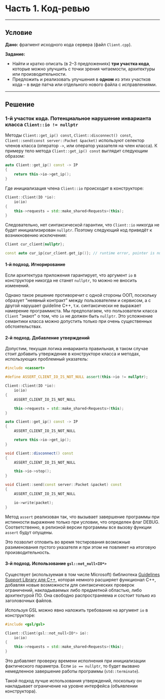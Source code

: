 # Часть 1. Код-ревью
--- 

## Условие

**Дано:** фрагмент исходного кода сервера (файл `Client.cpp`).

**Задание:**
* Найти и кратко описать (в 2–3 предложениях) **три участка кода**, которые можно улучшить с точки зрения читаемости, архитектуры или производительности.
* Предложить и реализовать улучшения в **одном** из этих участков кода – в виде патча или отдельного нового файла с исправлениями.

---

## Решение

### 1-й участок кода. Потенциальное нарушение инварианта класса `Client::io != nullptr`

Методы `Client::get_ip() const`, `Client::disconnect() const`, `Client::send(const server::Packet &packet)` используют селектор членов класса (оператор `->`, или оператор указателя на член класса). К примеру тело метода `Client::get_ip() const` выглядит следующим образом:
```C++
auto Client::get_ip() const -> IP
{
	return this->io->get_ip();
}
```
Где инициализация члена `Client::io` происходит в конструкторе:
```C++
Client::Client(IO *io):
	io(io)
{
	this->requests = std::make_shared<Requests>(this);
}
```
Следовательно, нет синтаксической гарантии, что `Client::io` никогда не будет инициализирован `nullptr`. Поэтому следующий код приведёт к возникновению исключения:
```C++
Client cur_client{nullptr};

const auto cur_ip{cur_client.get_ip()}; // runtime error, pointer is null
```

#### 1-й подход. Игнорирование

Если архитектура приложения гарантирует, что аргумент `io` в конструкторе никогда не станет `nullptr`, то можно не вносить изменений.

Однако такое решение противоречит с одной стороны ООП, поскольку образует "неявный контракт" между пользователем и сервисом, а с другой нарушает guideline C++, т.к. синтаксически не выражает намерение программиста. Мы предполагаем, что пользователи класса `Client` "знают" о том, что `io` не должен быть `nullptr`. Это усложнение семантики класса можно допустить только при очень существенных обстоятельствах.

#### 2-й подход. Добавление утверждений

Допустим, текущая логика инварианта правильная, в таком случае стоит добавить утверждение в конструкторе класса и методах, использующих проблемный указатель:
```C++
#include <cassert>

#define ASSERT_CLIENT_IO_IS_NOT_NULL assert(this->io != nullptr);

Client::Client(IO *io):
	io(io)
{
	ASSERT_CLIENT_IO_IS_NOT_NULL

	this->requests = std::make_shared<Requests>(this);
}

auto Client::get_ip() const -> IP
{
	ASSERT_CLIENT_IO_IS_NOT_NULL

	return this->io->get_ip();
}

void Client::disconnect() const
{
	ASSERT_CLIENT_IO_IS_NOT_NULL

	this->io->stop();
}

void Client::send(const server::Packet &packet) const
{
	ASSERT_CLIENT_IO_IS_NOT_NULL

	io->write(packet);
}
```

Метод `assert` реализован так, что вызывает завершение программы при истинности выражение только при условии, что определен флаг DEBUG. Соответственно, в релизной версии программы все вызову функции `assert` будут опущены.

Это позволит отловить во время тестирования возможные разименования пустого указателя и при этом не повлияет на итоговую производительность.


#### 3-й подход. Использование `gsl::not_null<IO*>`

Существует (используемая в том числе Microsoft) библиотека [Guidelines Support Library для C++](https://github.com/Microsoft/GSL), которая немного расширяет функционал C++, добавляя новые возможности для синтаксических проверок ограничений, накладываемых либо предметной областью, либо архитектурой ПО. Она свободно распространяема и состоит только из заголовочных файлов.

Используя GSL можно явно наложить требование на аргумент `io` в конструкторе:

```C++
#include <gsl/gsl>

Client::Client(gsl::not_null<IO*> io):
	io(io)
{
	this->requests = std::make_shared<Requests>(this);
}
```

Это добавляет проверку времени исполнения при инициализации фактического параметра. Если `io == nullptr`, то будет вызвано немедленное завершение работы программы (`std::terminate`).

Такой подход лучше использования утверждений, поскольку он накладывает ограничение на уровне интерфейса (объявлении конструктора).